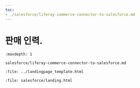 ```yaml
---
toc:
- ./salesforce/liferay-commerce-connector-to-salesforce.md
---
```

# 판매 인력.

```{toctree}
:maxdepth: 1

salesforce/liferay-commerce-connector-to-salesforce.md
```

```{raw} html
:file: ../landingpage_template.html
```

```{raw} html
:file: salesforce/landing.html
```
